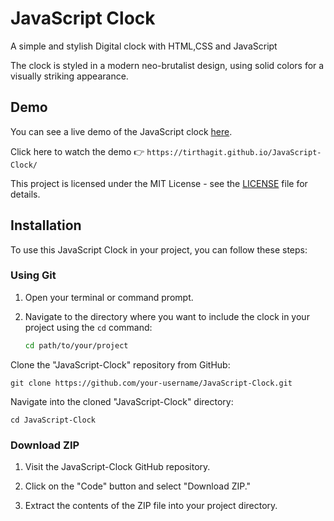 # JavaScript Clock

A simple and stylish Digital clock with HTML,CSS and JavaScript

The clock is styled in a modern neo-brutalist design, using solid colors 
for a visually striking appearance.

## Demo

You can see a live demo of the JavaScript clock [here](https://tirthagit.github.io/JavaScript-Clock/).

Click here to watch the demo 👉 `https://tirthagit.github.io/JavaScript-Clock/`

This project is licensed under the MIT License - see the [LICENSE](https://github.com/Tirthagit/JavaScript-Clock/blob/main/LISENCE.md) file for details.
## Installation

To use this JavaScript Clock in your project, you can follow these steps:

### Using Git

1. Open your terminal or command prompt.

2. Navigate to the directory where you want to include the clock in your project using the `cd` command:
   ```bash
   cd path/to/your/project

Clone the "JavaScript-Clock" repository from GitHub:


   `git clone https://github.com/your-username/JavaScript-Clock.git`

Navigate into the cloned "JavaScript-Clock" directory:
   
   `cd JavaScript-Clock`

### Download ZIP

1. Visit the JavaScript-Clock GitHub repository.

2. Click on the "Code" button and select "Download ZIP."

3. Extract the contents of the ZIP file into your project directory.
